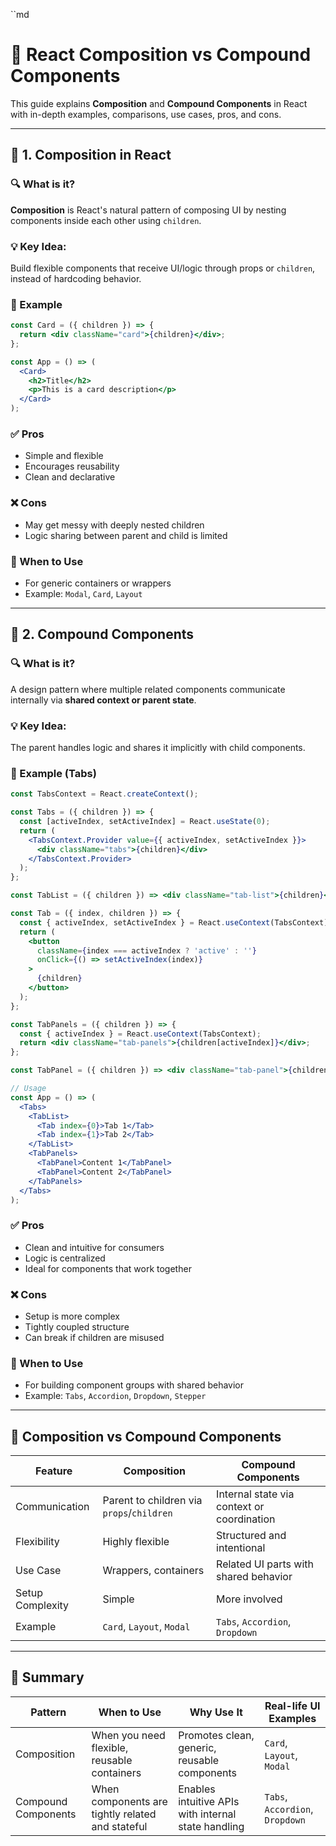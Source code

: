 ``md
# 🧱 React Composition vs Compound Components

This guide explains **Composition** and **Compound Components** in React with in-depth examples, comparisons, use cases, pros, and cons.

---

## 📘 1. Composition in React

### 🔍 What is it?
**Composition** is React's natural pattern of composing UI by nesting components inside each other using `children`.

### 💡 Key Idea:
Build flexible components that receive UI/logic through props or `children`, instead of hardcoding behavior.

### 🧪 Example

```jsx
const Card = ({ children }) => {
  return <div className="card">{children}</div>;
};

const App = () => (
  <Card>
    <h2>Title</h2>
    <p>This is a card description</p>
  </Card>
);
```

### ✅ Pros
- Simple and flexible
- Encourages reusability
- Clean and declarative

### ❌ Cons
- May get messy with deeply nested children
- Logic sharing between parent and child is limited

### 📌 When to Use
- For generic containers or wrappers
- Example: `Modal`, `Card`, `Layout`

---

## 🧩 2. Compound Components

### 🔍 What is it?
A design pattern where multiple related components communicate internally via **shared context or parent state**.

### 💡 Key Idea:
The parent handles logic and shares it implicitly with child components.

### 🧪 Example (Tabs)

```jsx
const TabsContext = React.createContext();

const Tabs = ({ children }) => {
  const [activeIndex, setActiveIndex] = React.useState(0);
  return (
    <TabsContext.Provider value={{ activeIndex, setActiveIndex }}>
      <div className="tabs">{children}</div>
    </TabsContext.Provider>
  );
};

const TabList = ({ children }) => <div className="tab-list">{children}</div>;

const Tab = ({ index, children }) => {
  const { activeIndex, setActiveIndex } = React.useContext(TabsContext);
  return (
    <button
      className={index === activeIndex ? 'active' : ''}
      onClick={() => setActiveIndex(index)}
    >
      {children}
    </button>
  );
};

const TabPanels = ({ children }) => {
  const { activeIndex } = React.useContext(TabsContext);
  return <div className="tab-panels">{children[activeIndex]}</div>;
};

const TabPanel = ({ children }) => <div className="tab-panel">{children}</div>;

// Usage
const App = () => (
  <Tabs>
    <TabList>
      <Tab index={0}>Tab 1</Tab>
      <Tab index={1}>Tab 2</Tab>
    </TabList>
    <TabPanels>
      <TabPanel>Content 1</TabPanel>
      <TabPanel>Content 2</TabPanel>
    </TabPanels>
  </Tabs>
);
```

### ✅ Pros
- Clean and intuitive for consumers
- Logic is centralized
- Ideal for components that work together

### ❌ Cons
- Setup is more complex
- Tightly coupled structure
- Can break if children are misused

### 📌 When to Use
- For building component groups with shared behavior
- Example: `Tabs`, `Accordion`, `Dropdown`, `Stepper`

---

## 🔄 Composition vs Compound Components

| Feature          | Composition                          | Compound Components                            |
|------------------|--------------------------------------|-------------------------------------------------|
| Communication    | Parent to children via `props`/`children` | Internal state via context or coordination    |
| Flexibility      | Highly flexible                      | Structured and intentional                     |
| Use Case         | Wrappers, containers                 | Related UI parts with shared behavior          |
| Setup Complexity | Simple                               | More involved                                  |
| Example          | `Card`, `Layout`, `Modal`            | `Tabs`, `Accordion`, `Dropdown`                |

---

## 🧠 Summary

| Pattern             | When to Use                                      | Why Use It                                          | Real-life UI Examples            |
|---------------------|--------------------------------------------------|-----------------------------------------------------|----------------------------------|
| Composition         | When you need flexible, reusable containers      | Promotes clean, generic, reusable components        | `Card`, `Layout`, `Modal`        |
| Compound Components | When components are tightly related and stateful | Enables intuitive APIs with internal state handling | `Tabs`, `Accordion`, `Dropdown` |
